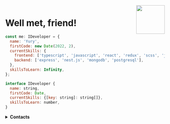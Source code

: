 <img align="right" src="https://media1.giphy.com/media/v1.Y2lkPTc5MGI3NjExZWQ2OGQzYmU2M2VkODQwODIxZGM2NWRiYzJkNTgzYmZmNDM2OTI3YiZlcD12MV9pbnRlcm5hbF9naWZzX2dpZklkJmN0PXM/j0HjChGV0J44KrrlGv/giphy.gif" width="90"/>
<h1>Well met, friend!</h1>

```javascript
const me: IDeveloper = {
  name: 'Yury',
  firstCode: new Date(2022, 2),
  currentSkills: {
    frontend: ['typescript', 'javascript', 'react', 'redux', 'scss', 'jest', 'cypress'],
    backend: ['express', 'nest.js', 'mongodb', 'postgresql'],
  },
  skillsToLearn: Infinity,
};

interface IDeveloper {
  name: string,
  firstCode: Date,
  currentSkills: {[key: string]: string[]},
  skillsToLearn: number,
}
```
<details>
  <summary><b>Contacts</b></summary>
  <br/>
  <a href="mailto:y.torgashin@yandex.ru">
    <img src="https://img.shields.io/badge/Gmail-D14836?style=for-the-badge&logo=gmail&logoColor=white"/>
  </a>
  <a href="https://t.me/atrop1ne">
    <img src="https://img.shields.io/badge/Telegram-2CA5E0?style=for-the-badge&logo=telegram&logoColor=white"/>
  </a>
</details>
